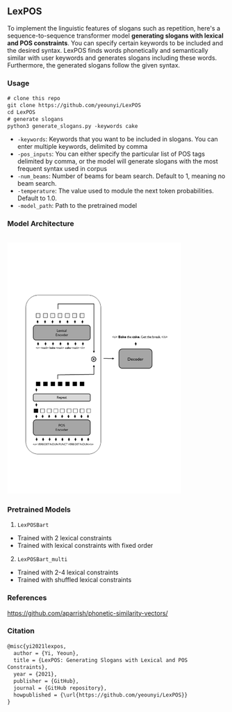 ## LexPOS
To implement the linguistic features of slogans such as repetition, here's a sequence-to-sequence transformer model <b>generating slogans with lexical and POS constraints</b>. You can specify certain keywords to be included and the desired syntax. LexPOS finds words phonetically and semantically similar with user keywords and generates slogans including these words. Furthermore, the generated slogans follow the given syntax.

### Usage 
```python3
# clone this repo
git clone https://github.com/yeounyi/LexPOS
cd LexPOS
# generate slogans 
python3 generate_slogans.py -keywords cake
```
- `-keywords`: Keywords that you want to be included in slogans. You can enter multiple keywords, delimited by comma
-  `-pos_inputs`: You can either specify the particular list of POS tags delimited by comma, or the model will generate slogans with the most frequent syntax used in corpus 
- `-num_beams`: Number of beams for beam search. Default to 1, meaning no beam search.
- `-temperature`: The value used to module the next token probabilities. Default to 1.0.
- `-model_path`: Path to the pretrained model

### Model Architecture
<br>
<img src="https://github.com/yeounyi/LexPOS/blob/main/assets/graph.png" width=400>
<br>

### Pretrained Models 
1. `LexPOSBart`
- Trained with 2 lexical constraints 
- Trained with lexical constraints with fixed order 
2. `LexPOSBart_multi`
- Trained with 2-4 lexical constraints
- Trained with shuffled lexical constraints   

### References
https://github.com/aparrish/phonetic-similarity-vectors/

### Citation
```
@misc{yi2021lexpos,
  author = {Yi, Yeoun},
  title = {LexPOS: Generating Slogans with Lexical and POS Constraints},
  year = {2021},
  publisher = {GitHub},
  journal = {GitHub repository},
  howpublished = {\url{https://github.com/yeounyi/LexPOS}}
}
```
